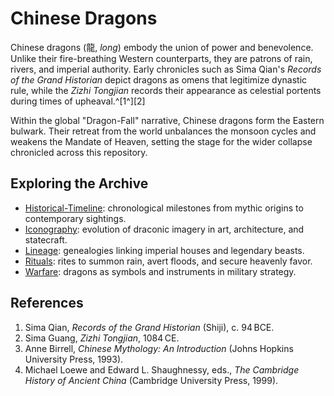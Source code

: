 # Chinese Dragons

Chinese dragons (龍, *long*) embody the union of power and benevolence. Unlike their fire-breathing Western counterparts, they are patrons of rain, rivers, and imperial authority. Early chronicles such as Sima Qian's *Records of the Grand Historian* depict dragons as omens that legitimize dynastic rule, while the *Zizhi Tongjian* records their appearance as celestial portents during times of upheaval.^[1^][2]

Within the global "Dragon-Fall" narrative, Chinese dragons form the Eastern bulwark. Their retreat from the world unbalances the monsoon cycles and weakens the Mandate of Heaven, setting the stage for the wider collapse chronicled across this repository.

## Exploring the Archive

- [Historical-Timeline](Historical-Timeline/): chronological milestones from mythic origins to contemporary sightings.
- [Iconography](Iconography/): evolution of draconic imagery in art, architecture, and statecraft.
- [Lineage](Lineage/): genealogies linking imperial houses and legendary beasts.
- [Rituals](Rituals/): rites to summon rain, avert floods, and secure heavenly favor.
- [Warfare](Warfare/): dragons as symbols and instruments in military strategy.

## References

1. Sima Qian, *Records of the Grand Historian* (Shiji), c. 94 BCE.
2. Sima Guang, *Zizhi Tongjian*, 1084 CE.
3. Anne Birrell, *Chinese Mythology: An Introduction* (Johns Hopkins University Press, 1993).
4. Michael Loewe and Edward L. Shaughnessy, eds., *The Cambridge History of Ancient China* (Cambridge University Press, 1999).
